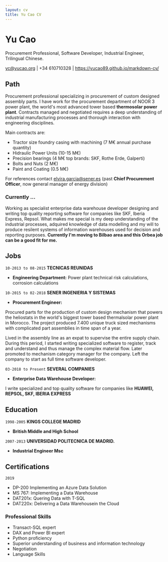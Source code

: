 ```yaml
---
layout: cv
title: Yu Cao CV
---
```

# Yu Cao
Procurement Professional, Software Developer, Industrial Engineer, Trilingual Chinese.

<div id="webaddress">
<a href="yc@yucao.org">yc@yucao.org</a>
| +34 610710328 | <a href="https://yucao89.github.io/markdown-cv/">https://yucao89.github.io/markdown-cv/</a> 
</div>

## Path

Procurement professional specializing in procurement of custom designed assembly parts. I have work for the procurement department of NOOR 3 power plant, the world's most advanced tower based **thermosolar power plant**. Contracts managed and negotiated requires a deep understanding of industrial manufacturing processes and thorough interaction with engineering disciplines. 

Main contracts are:
 
* Tractor size foundry casing with machining (7 M€ annual purchase quantity)
* Hidraulic Power Units (10-15 M€)
* Precision bearings (4 M€ top brands: SKF, Rothe Erde, Galperti)
* Bolts and Nuts (2 M€)
* Paint and Coating (0.5 M€)

For references contact elvira.garcia@sener.es (past **Chief Procurement Officer**, now general manager of energy division)


### Currently ...

Working as specialist enterprise data warehouse developer designing and writing top quality reporting software for companies like SKF, Iberia Express, Repsol. What makes me special is my deep understanding of the industrial processes, adquired knowledge of data modelling and my will to produce resilent systems of information warehouses used for decision and reporting purposes. **Currently I'm moving to Bilbao area and this Orbea job can be a good fit for me.**


## Jobs

`10-2013 to 08-2015`
__TECNICAS REUNIDAS__
 
- **Engineering Department:** Power plant technical risk calculations, corrosion calculations

`10-2015 to 02-2018`
__SENER INGENIERIA Y SISTEMAS__

- **Procurement Engineer:** 

Procured parts for the production of custom design mechanism that powers the heliostats in the world's biggest tower based thermalsolar power plant in Morocco. The project produced 7.400 unique truck sized mechanisms with complicated part assemblies in time span of a year. 

Lived in the assembly line as an expat to supervise the entire supply chain. During this period, I started writing specialized software to register, track and understand and thus manage the complex material flow. Later promoted to mechanism category manager for the company. Left the company to start as full time software developer.

`03-2018 to Present`
__SEVERAL COMPANIES__

- **Enterprise Data Warehouse Developer:** 

I write specialized and top quality software for companies like **HUAWEI, REPSOL, SKF, IBERIA EXPRESS**

## Education

`1998-2005`
__KINGS COLLEGE MADRID__

- **British Middle and High School**

`2007-2013`
__UNIVERSIDAD POLITECNICA DE MADRID.__

- **Industrial Engineer Msc**

## Certifications

`2019`
- DP-200 Implementing an Azure Data Solution
- MS 767: Implementing a Data Warehouse
- DAT201x: Quering Data with T-SQL
- DAT220x: Delivering a Data Warehousein the Cloud


### Professional Skills

- Transact-SQL expert
- DAX and Power BI expert
- Python proficiency
- Superior understanding of business and information technology
- Negotiation
- Language Skills



<!-- ### Footer

Last updated: 10-02-2020 -->


